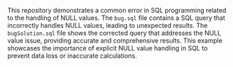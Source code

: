 This repository demonstrates a common error in SQL programming related to the handling of NULL values.  The `bug.sql` file contains a SQL query that incorrectly handles NULL values, leading to unexpected results. The `bugSolution.sql` file shows the corrected query that addresses the NULL value issue, providing accurate and comprehensive results. This example showcases the importance of explicit NULL value handling in SQL to prevent data loss or inaccurate calculations.
